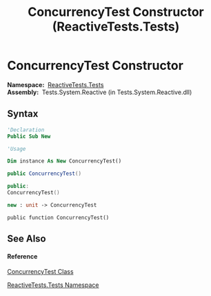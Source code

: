 ﻿---
title: ConcurrencyTest Constructor  (ReactiveTests.Tests)
TOCTitle: ConcurrencyTest Constructor
ms:assetid: M:ReactiveTests.Tests.ConcurrencyTest.#ctor
ms:mtpsurl: https://msdn.microsoft.com/en-us/library/reactivetests.tests.concurrencytest.concurrencytest(v=VS.103)
ms:contentKeyID: 36619343
ms.date: 06/28/2011
mtps_version: v=VS.103
f1_keywords:
- ReactiveTests.Tests.ConcurrencyTest.#ctor
- ReactiveTests.Tests.ConcurrencyTest.ConcurrencyTest
dev_langs:
- CSharp
- JScript
- VB
- FSharp
- c++
---

# ConcurrencyTest Constructor

**Namespace:**  [ReactiveTests.Tests](hh289046\(v=vs.103\).md)  
**Assembly:**  Tests.System.Reactive (in Tests.System.Reactive.dll)

## Syntax

``` vb
'Declaration
Public Sub New
```

``` vb
'Usage

Dim instance As New ConcurrencyTest()
```

``` csharp
public ConcurrencyTest()
```

``` c++
public:
ConcurrencyTest()
```

``` fsharp
new : unit -> ConcurrencyTest
```

``` jscript
public function ConcurrencyTest()
```

## See Also

#### Reference

[ConcurrencyTest Class](hh289030\(v=vs.103\).md)

[ReactiveTests.Tests Namespace](hh289046\(v=vs.103\).md)

